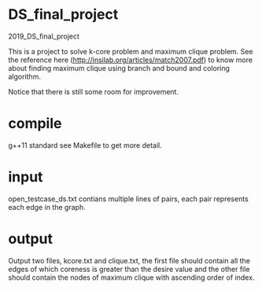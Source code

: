 # DS_final_project
2019_DS_final_project

This is a project to solve k-core problem and maximum clique problem.
See the reference here (http://insilab.org/articles/match2007.pdf) to know more about finding maximum clique using branch and bound and coloring algorithm.

Notice that there is still some room for improvement.

# compile
g++11 standard 
see Makefile to get more detail.

# input
open_testcase_ds.txt contians multiple lines of pairs, each pair represents each edge in the graph.

# output
Output two files, kcore.txt and clique.txt, the first file should contain all the edges of which coreness is greater than the desire value and the other file should contain the nodes of maximum clique with ascending order of index.

